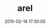 ---
layout: post
title:  "arel"
repo:   "rails/arel"
date:   2015-02-18 17:30:05
gemurl: https://github.com/rails/arel
---